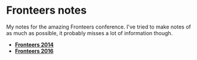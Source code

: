 Fronteers notes
============

My notes for the amazing Fronteers conference. I've tried to make notes of as much as possible, it probably misses a lot of information though.

* **[Fronteers 2014](https://github.com/jellekralt/fronteers-notes/tree/master/2014)**
* **[Fronteers 2016](https://github.com/dreamseer/fronteers-notes/tree/master/2016)**
